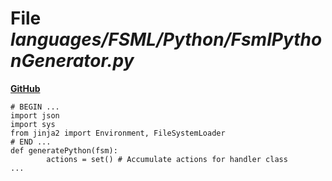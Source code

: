 # File _languages/FSML/Python/FsmlPythonGenerator.py_
**[GitHub](https://github.com/softlang/yas/blob/master/languages/FSML/Python/FsmlPythonGenerator.py)**
```
# BEGIN ...
import json
import sys
from jinja2 import Environment, FileSystemLoader
# END ...
def generatePython(fsm):
        actions = set() # Accumulate actions for handler class
...
```
